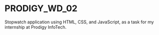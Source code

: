 # PRODIGY_WD_02
Stopwatch application using HTML, CSS, and JavaScript, as a task for my internship at Prodigy InfoTech.
